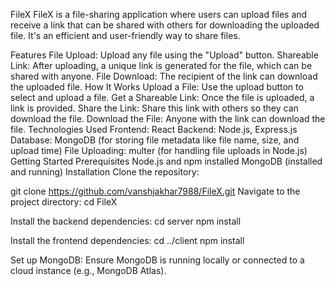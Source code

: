 FileX
FileX is a file-sharing application where users can upload files and receive a link that can be shared with others for downloading the uploaded file. It's an efficient and user-friendly way to share files.

Features
File Upload: Upload any file using the "Upload" button.
Shareable Link: After uploading, a unique link is generated for the file, which can be shared with anyone.
File Download: The recipient of the link can download the uploaded file.
How It Works
Upload a File: Use the upload button to select and upload a file.
Get a Shareable Link: Once the file is uploaded, a link is provided.
Share the Link: Share this link with others so they can download the file.
Download the File: Anyone with the link can download the file.
Technologies Used
Frontend: React
Backend: Node.js, Express.js
Database: MongoDB (for storing file metadata like file name, size, and upload time)
File Uploading: multer (for handling file uploads in Node.js)
Getting Started
Prerequisites
Node.js and npm installed
MongoDB (installed and running)
Installation
Clone the repository:

git clone https://github.com/vanshjakhar7988/FileX.git
Navigate to the project directory: cd FileX

Install the backend dependencies: cd server npm install

Install the frontend dependencies: cd ../client npm install

Set up MongoDB: Ensure MongoDB is running locally or connected to a cloud instance (e.g., MongoDB Atlas).
